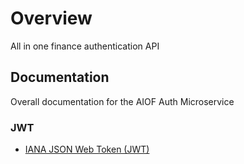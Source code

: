 # Overview

All in one finance authentication API


## Documentation

Overall documentation for the AIOF Auth Microservice

### JWT

- [IANA JSON Web Token (JWT)](https://www.iana.org/assignments/jwt/jwt.xhtml)